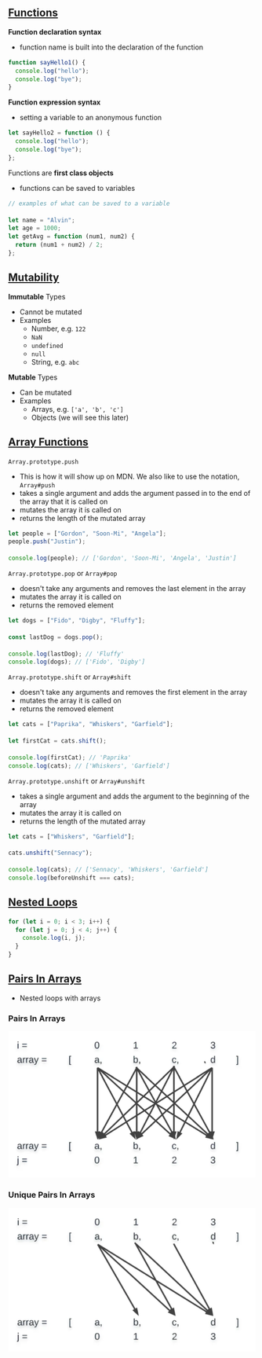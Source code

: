 ## [Functions]

**Function declaration syntax**

- function name is built into the declaration of the function

```javascript
function sayHello1() {
  console.log("hello");
  console.log("bye");
}
```

**Function expression syntax**

- setting a variable to an anonymous function

```javascript
let sayHello2 = function () {
  console.log("hello");
  console.log("bye");
};
```

Functions are **first class objects**

- functions can be saved to variables

```javascript
// examples of what can be saved to a variable

let name = "Alvin";
let age = 1000;
let getAvg = function (num1, num2) {
  return (num1 + num2) / 2;
};
```

## [Mutability]

**Immutable** Types

- Cannot be mutated
- Examples
  - Number, e.g. `122`
  - `NaN`
  - `undefined`
  - `null`
  - String, e.g. `abc`

**Mutable** Types

- Can be mutated
- Examples
  - Arrays, e.g. `['a', 'b', 'c']`
  - Objects (we will see this later)

## [Array Functions]

`Array.prototype.push`

- This is how it will show up on MDN. We also like to use the notation, `Array#push`
- takes a single argument and adds the argument passed in to the end of the array that it is called on
- mutates the array it is called on
- returns the length of the mutated array

```javascript
let people = ["Gordon", "Soon-Mi", "Angela"];
people.push("Justin");

console.log(people); // ['Gordon', 'Soon-Mi', 'Angela', 'Justin']
```

`Array.prototype.pop` or `Array#pop`

- doesn't take any arguments and removes the last element in the array
- mutates the array it is called on
- returns the removed element

```javascript
let dogs = ["Fido", "Digby", "Fluffy"];

const lastDog = dogs.pop();

console.log(lastDog); // 'Fluffy'
console.log(dogs); // ['Fido', 'Digby']
```

`Array.prototype.shift` or `Array#shift`

- doesn't take any arguments and removes the first element in the array
- mutates the array it is called on
- returns the removed element

```javascript
let cats = ["Paprika", "Whiskers", "Garfield"];

let firstCat = cats.shift();

console.log(firstCat); // 'Paprika'
console.log(cats); // ['Whiskers', 'Garfield']
```

`Array.prototype.unshift` or `Array#unshift`

- takes a single argument and adds the argument to the beginning of the array
- mutates the array it is called on
- returns the length of the mutated array

```javascript
let cats = ["Whiskers", "Garfield"];

cats.unshift("Sennacy");

console.log(cats); // ['Sennacy', 'Whiskers', 'Garfield']
console.log(beforeUnshift === cats);
```

## [Nested Loops]

```javascript
for (let i = 0; i < 3; i++) {
  for (let j = 0; j < 4; j++) {
    console.log(i, j);
  }
}
```

## [Pairs In Arrays]

- Nested loops with arrays

### Pairs In Arrays

![Pairs In Arrays](./pairs_in_arrays.png)

### Unique Pairs In Arrays

![Unique Pairs In Arrays](./unique_pairs_in_arrays.png)

[functions]: ./functions.js
[mutability]: ./mutability.js
[array functions]: ./array_functions.js
[nested loops]: ./nested_loops.js
[pairs in arrays]: ./pairs_in_arrays.js
